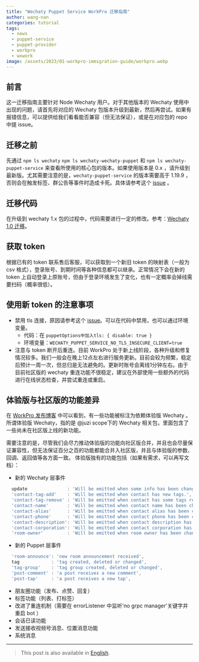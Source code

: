 ```yaml
---
title: "Wechaty Puppet Service WorkPro 迁移指南"
author: wang-nan
categories: tutorial
tags:
  - news
  - puppet-service
  - puppet-provider
  - workpro
  - wxwork
image: /assets/2023/01-workpro-immigration-guide/workpro.webp
---
```


## 前言

这一迁移指南主要针对 Node Wechaty 用户。对于其他版本的 Wechaty 使用中出现的问题，请首先将对应的 Wechaty 包版本升级到最新，然后再尝试。如果有报错信息，可以提供给我们看看能否兼容（但无法保证），或是在对应包的 repo 中提 issue。

## 迁移之前

先通过 ```npm ls wechaty``` ```npm ls wechaty-wechaty-puppet``` 和 ```npm ls wechaty-puppet-service``` 来查看所使用的核心包的版本。如果使用版本是 0.x ，请升级到最新版。尤其需要注意的是，```wechaty-puppet-service``` 的版本需要高于 1.19.9 ，否则会在触发标签、群公告等事件时造成卡死。具体请参考这个 [issue](https://github.com/wechaty/puppet-service/issues/216) 。

## 迁移代码

在升级到 wechaty 1.x 包的过程中，代码需要进行一定的修改。参考：[Wechaty 1.0 迁移](https://juzihudong.feishu.cn/docx/PCL2dg0yjoDBkOxNlC9cb1H7nkg)。

## 获取 token

根据已有的 token 联系售后客服，可以获取到一个新旧 token 的映射表（一般为 csv 格式），登录账号、到期时间等各种信息都可以继承。正常情况下会在新的 token 上自动登录上原账号，但由于登录环境发生了变化，也有一定概率会掉线需要扫码（概率很低）。

## 使用新 token 的注意事项

- 禁用 tls 连接，原因请参考这个 [issue](https://github.com/wechaty/puppet-service/issues/160)。可以在代码中禁用，也可以通过环境变量。
  - 代码：在 ```puppetOptions中加入tls: { disable: true }```
  - 环境变量：```WECHATY_PUPPET_SERVICE_NO_TLS_INSECURE_CLIENT=true```
- 注意与 token 断开后重连。目前 WorkPro 处于新上线阶段，各种升级和修复情况较多。我们一般会在晚上12点左右进行服务更新。目前会较为频繁，稳定后预计一周一次，但总归是无法避免的。更新时账号会离线1分钟左右。由于目前社区版的 wechaty 重连功能不很稳定，建议在外部使用一些额外的代码进行在线状态检查，并尝试重连或重启。

## 体验版与社区版的功能差异

在 [WorkPro 发布博客](https://wechaty.js.org/2022/12/23/introducing-workpro-puppet/) 中可以看到，有一些功能被标注为依赖体验版 Wechaty 。所谓体验版 Wechaty，指的是 @juzi scope下的 Wechaty 相关包，里面包含了一些尚未在社区版上线的新功能。

需要注意的是，尽管我们会尽力推动体验版的功能向社区版合并，并且也会尽量保证兼容性，但无法保证百分之百的功能都能合并入社区版，并且与体验版的参数、回调、返回值等各方面一致。
体验版独有的功能包括（如果有需求，可以再写文档）：

- 新的 Wechaty 层事件

```ts
  update               : 'Will be emitted when some info has been changed.',
  'contact-tag-add'    : 'Will be emitted when contact has new tags.',
  'contact-tag-remove' : 'Will be emitted when contact has some tags removed.',
  'contact-name'       : 'Will be emitted when contact name has been changed.',
  'contact-alias'      : 'Will be emitted when contact alias has been changed.',
  'contact-phone'      : 'Will be emitted when contact phone has been changed.',
  'contact-description': 'Will be emitted when contact description has been changed.',
  'contact-corporation': 'Will be emitted when contact corporation has been changed.',
  'room-owner'         : 'Will be emitted when room owner has been changed.',
```

- 新的 Puppet 层事件

```ts
  'room-announce': 'new room announcement received',
  tag            : 'tag created, deleted or changed',
  'tag-group'    : 'tag group created, deleted or changed',
  'post-comment' : 'a post receives a new comment',
  'post-tap'     : 'a post receives a new tap',
```

- 朋友圈功能（发布、点赞、回复）
- 标签功能（列表、打标签）
- 改进了重连机制（需要在 errorListener 中监听'no grpc manager'关键字并重启 bot ）
- 会话已读功能
- 发送接收视频号消息、位置消息功能
- 系统消息

---

> This post is also available in [English](/2023/01/18/workpro-immigration-guide-en/).
